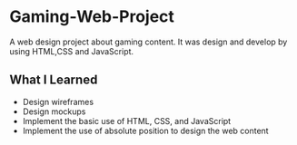 <h1>Gaming-Web-Project</h1>
<p>A web design project about gaming content. It was design and develop by using HTML,CSS and JavaScript.</p>

<h2>What I Learned</h2>
<ul>
  <li>Design wireframes</li>
  <li>Design mockups</li>
  <li>Implement the basic use of HTML, CSS, and JavaScript</li>
  <li>Implement the use of absolute position to design the web content</li>
</ul>
